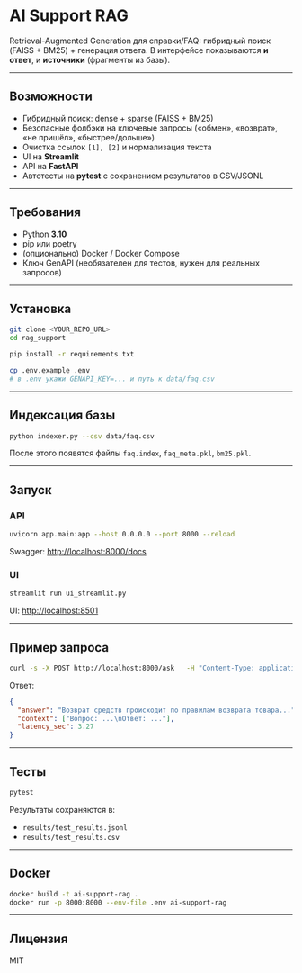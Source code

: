 # AI Support RAG

Retrieval-Augmented Generation для справки/FAQ: гибридный поиск (FAISS + BM25) + генерация ответа. В интерфейсе показываются **и ответ**, и **источники** (фрагменты из базы).

---

## Возможности

- Гибридный поиск: dense + sparse (FAISS + BM25)
- Безопасные фолбэки на ключевые запросы («обмен», «возврат», «не пришёл», «быстрее/дольше»)
- Очистка ссылок `[1], [2]` и нормализация текста
- UI на **Streamlit**
- API на **FastAPI**
- Автотесты на **pytest** с сохранением результатов в CSV/JSONL

---

## Требования

- Python **3.10**
- pip или poetry
- (опционально) Docker / Docker Compose
- Ключ GenAPI (необязателен для тестов, нужен для реальных запросов)

---

## Установка

```bash
git clone <YOUR_REPO_URL>
cd rag_support

pip install -r requirements.txt

cp .env.example .env
# в .env укажи GENAPI_KEY=... и путь к data/faq.csv
```

---

## Индексация базы

```bash
python indexer.py --csv data/faq.csv
```

После этого появятся файлы `faq.index`, `faq_meta.pkl`, `bm25.pkl`.

---

## Запуск

### API
```bash
uvicorn app.main:app --host 0.0.0.0 --port 8000 --reload
```

Swagger: [http://localhost:8000/docs](http://localhost:8000/docs)

### UI
```bash
streamlit run ui_streamlit.py
```

UI: [http://localhost:8501](http://localhost:8501)

---

## Пример запроса

```bash
curl -s -X POST http://localhost:8000/ask   -H "Content-Type: application/json"   -d '{"question":"Как оформить возврат средств?"}'
```

Ответ:

```json
{
  "answer": "Возврат средств происходит по правилам возврата товара...",
  "context": ["Вопрос: ...\nОтвет: ..."],
  "latency_sec": 3.27
}
```

---

## Тесты

```bash
pytest
```

Результаты сохраняются в:

- `results/test_results.jsonl`
- `results/test_results.csv`

---

## Docker

```bash
docker build -t ai-support-rag .
docker run -p 8000:8000 --env-file .env ai-support-rag
```

---

## Лицензия

MIT
